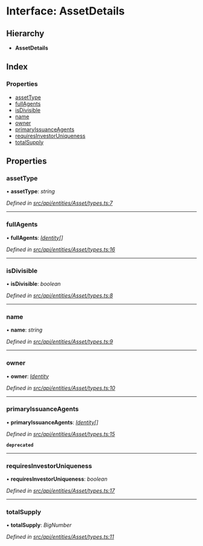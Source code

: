 # Interface: AssetDetails

## Hierarchy

* **AssetDetails**

## Index

### Properties

* [assetType](assetdetails.md#assettype)
* [fullAgents](assetdetails.md#fullagents)
* [isDivisible](assetdetails.md#isdivisible)
* [name](assetdetails.md#name)
* [owner](assetdetails.md#owner)
* [primaryIssuanceAgents](assetdetails.md#primaryissuanceagents)
* [requiresInvestorUniqueness](assetdetails.md#requiresinvestoruniqueness)
* [totalSupply](assetdetails.md#totalsupply)

## Properties

###  assetType

• **assetType**: *string*

*Defined in [src/api/entities/Asset/types.ts:7](https://github.com/PolymeshAssociation/polymesh-sdk/blob/46845947/src/api/entities/Asset/types.ts#L7)*

___

###  fullAgents

• **fullAgents**: *[Identity](../classes/identity.md)[]*

*Defined in [src/api/entities/Asset/types.ts:16](https://github.com/PolymeshAssociation/polymesh-sdk/blob/46845947/src/api/entities/Asset/types.ts#L16)*

___

###  isDivisible

• **isDivisible**: *boolean*

*Defined in [src/api/entities/Asset/types.ts:8](https://github.com/PolymeshAssociation/polymesh-sdk/blob/46845947/src/api/entities/Asset/types.ts#L8)*

___

###  name

• **name**: *string*

*Defined in [src/api/entities/Asset/types.ts:9](https://github.com/PolymeshAssociation/polymesh-sdk/blob/46845947/src/api/entities/Asset/types.ts#L9)*

___

###  owner

• **owner**: *[Identity](../classes/identity.md)*

*Defined in [src/api/entities/Asset/types.ts:10](https://github.com/PolymeshAssociation/polymesh-sdk/blob/46845947/src/api/entities/Asset/types.ts#L10)*

___

###  primaryIssuanceAgents

• **primaryIssuanceAgents**: *[Identity](../classes/identity.md)[]*

*Defined in [src/api/entities/Asset/types.ts:15](https://github.com/PolymeshAssociation/polymesh-sdk/blob/46845947/src/api/entities/Asset/types.ts#L15)*

**`deprecated`** 

___

###  requiresInvestorUniqueness

• **requiresInvestorUniqueness**: *boolean*

*Defined in [src/api/entities/Asset/types.ts:17](https://github.com/PolymeshAssociation/polymesh-sdk/blob/46845947/src/api/entities/Asset/types.ts#L17)*

___

###  totalSupply

• **totalSupply**: *BigNumber*

*Defined in [src/api/entities/Asset/types.ts:11](https://github.com/PolymeshAssociation/polymesh-sdk/blob/46845947/src/api/entities/Asset/types.ts#L11)*

